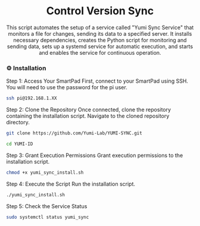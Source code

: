 <div align='center'>

<h1>Control Version Sync</h1>
<p>This script automates the setup of a service called "Yumi Sync Service" that monitors a file for changes, sending its data to a specified server. It installs necessary dependencies, creates the Python script for monitoring and sending data, sets up a systemd service for automatic execution, and starts and enables the service for continuous operation.</p>

</div>

### :gear: Installation

Step 1: Access Your SmartPad First, connect to your SmartPad using SSH. You will need to use the password for the pi user.
```bash
ssh pi@192.168.1.XX
```
Step 2: Clone the Repository Once connected, clone the repository containing the installation script. Navigate to the cloned repository directory.
```bash
git clone https://github.com/Yumi-Lab/YUMI-SYNC.git
```

```bash
cd YUMI-ID
```

Step 3: Grant Execution Permissions Grant execution permissions to the installation script.
```bash
chmod +x yumi_sync_install.sh
```
Step 4: Execute the Script Run the installation script.
```bash
./yumi_sync_install.sh
```
Step 5: Check the Service Status
```bash
sudo systemctl status yumi_sync
```
